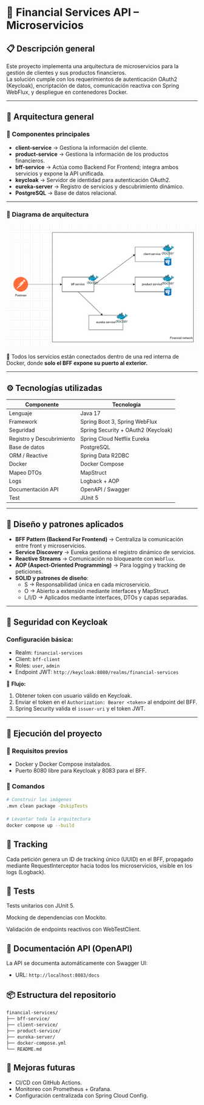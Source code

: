 # 🏦 Financial Services API – Microservicios

## 📋 Descripción general

Este proyecto implementa una arquitectura de microservicios para la gestión de clientes y sus productos financieros.  
La solución cumple con los requerimientos de autenticación OAuth2 (Keycloak), encriptación de datos, comunicación reactiva con Spring WebFlux, y despliegue en contenedores Docker.

---

## 🚀 Arquitectura general

### 🔹 Componentes principales
- **client-service** → Gestiona la información del cliente.
- **product-service** → Gestiona la información de los productos financieros.
- **bff-service** → Actúa como Backend For Frontend; integra ambos servicios y expone la API unificada.
- **keycloak** → Servidor de identidad para autenticación OAuth2.
- **eureka-server** → Registro de servicios y descubrimiento dinámico.
- **PostgreSQL** → Base de datos relacional.

---

### 🧱 Diagrama de arquitectura

![Arquitectura](./asset/arquitectura.png)

🧩 Todos los servicios están conectados dentro de una red interna de Docker, donde **solo el BFF expone su puerto al exterior.**

---

## ⚙️ Tecnologías utilizadas

| Componente | Tecnología |
|-------------|-------------|
| Lenguaje | Java 17 |
| Framework | Spring Boot 3, Spring WebFlux |
| Seguridad | Spring Security + OAuth2 (Keycloak) |
| Registro y Descubrimiento | Spring Cloud Netflix Eureka |
| Base de datos | PostgreSQL |
| ORM / Reactive | Spring Data R2DBC |
| Docker | Docker Compose |
| Mapeo DTOs | MapStruct |
| Logs | Logback + AOP |
| Documentación API | OpenAPI / Swagger |
| Test | JUnit 5 |

---

## 🧩 Diseño y patrones aplicados

- **BFF Pattern (Backend For Frontend)** → Centraliza la comunicación entre front y microservicios.
- **Service Discovery** → Eureka gestiona el registro dinámico de servicios.
- **Reactive Streams** → Comunicación no bloqueante con `WebFlux`.
- **AOP (Aspect-Oriented Programming)** → Para logging y tracking de peticiones.
- **SOLID y patrones de diseño**:
    - S → Responsabilidad única en cada microservicio.
    - O → Abierto a extensión mediante interfaces y MapStruct.
    - L/I/D → Aplicados mediante interfaces, DTOs y capas separadas.

---

## 🔐 Seguridad con Keycloak

### Configuración básica:
- Realm: `financial-services`
- Client: `bff-client`
- Roles: `user`, `admin`
- Endpoint JWT: `http://keycloak:8080/realms/financial-services`

📘 **Flujo:**
1. Obtener token con usuario válido en Keycloak.
2. Enviar el token en el `Authorization: Bearer <token>` al endpoint del BFF.
3. Spring Security valida el `issuer-uri` y el token JWT.

---

## 🧰 Ejecución del proyecto

### 🔹 Requisitos previos
- Docker y Docker Compose instalados.
- Puerto 8080 libre para Keycloak y 8083 para el BFF.

### 🔹 Comandos

```bash
# Construir las imágenes
.mvn clean package -DskipTests

# Levantar toda la arquitectura
docker compose up --build
```

## 🧩 Tracking

Cada petición genera un ID de tracking único (UUID) en el BFF, propagado mediante RequestInterceptor hacia todos los microservicios, visible en los logs (Logback).

## 🧪 Tests

Tests unitarios con JUnit 5.

Mocking de dependencias con Mockito.

Validación de endpoints reactivos con WebTestClient.

## 🧩 Documentación API (OpenAPI)

La API se documenta automáticamente con Swagger UI:
- URL: `http://localhost:8083/docs`

## 📦 Estructura del repositorio
```
financial-services/
├── bff-service/
├── client-service/
├── product-service/
├── eureka-server/
├── docker-compose.yml
└── README.md
```

## 🧠 Mejoras futuras

- CI/CD con GitHub Actions.
- Monitoreo con Prometheus + Grafana.
- Configuración centralizada con Spring Cloud Config.
